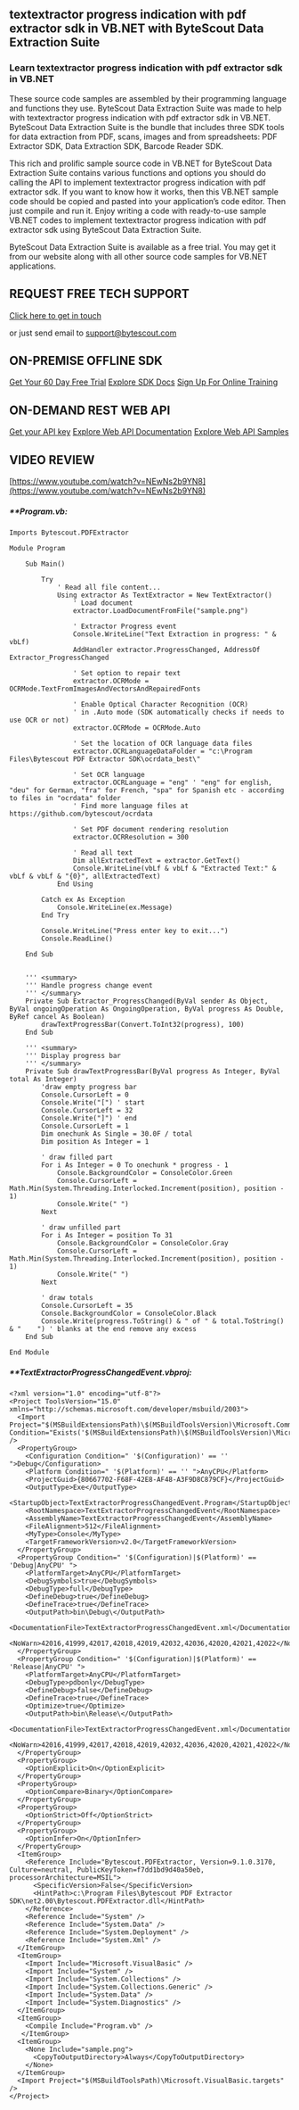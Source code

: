 ## textextractor progress indication with pdf extractor sdk in VB.NET with ByteScout Data Extraction Suite

### Learn textextractor progress indication with pdf extractor sdk in VB.NET

These source code samples are assembled by their programming language and functions they use. ByteScout Data Extraction Suite was made to help with textextractor progress indication with pdf extractor sdk in VB.NET. ByteScout Data Extraction Suite is the bundle that includes three SDK tools for data extraction from PDF, scans, images and from spreadsheets: PDF Extractor SDK, Data Extraction SDK, Barcode Reader SDK.

This rich and prolific sample source code in VB.NET for ByteScout Data Extraction Suite contains various functions and options you should do calling the API to implement textextractor progress indication with pdf extractor sdk. If you want to know how it works, then this VB.NET sample code should be copied and pasted into your application’s code editor. Then just compile and run it. Enjoy writing a code with ready-to-use sample VB.NET codes to implement textextractor progress indication with pdf extractor sdk using ByteScout Data Extraction Suite.

ByteScout Data Extraction Suite is available as a free trial. You may get it from our website along with all other source code samples for VB.NET applications.

## REQUEST FREE TECH SUPPORT

[Click here to get in touch](https://bytescout.zendesk.com/hc/en-us/requests/new?subject=ByteScout%20Data%20Extraction%20Suite%20Question)

or just send email to [support@bytescout.com](mailto:support@bytescout.com?subject=ByteScout%20Data%20Extraction%20Suite%20Question) 

## ON-PREMISE OFFLINE SDK 

[Get Your 60 Day Free Trial](https://bytescout.com/download/web-installer?utm_source=github-readme)
[Explore SDK Docs](https://bytescout.com/documentation/index.html?utm_source=github-readme)
[Sign Up For Online Training](https://academy.bytescout.com/)


## ON-DEMAND REST WEB API

[Get your API key](https://pdf.co/documentation/api?utm_source=github-readme)
[Explore Web API Documentation](https://pdf.co/documentation/api?utm_source=github-readme)
[Explore Web API Samples](https://github.com/bytescout/ByteScout-SDK-SourceCode/tree/master/PDF.co%20Web%20API)

## VIDEO REVIEW

[https://www.youtube.com/watch?v=NEwNs2b9YN8](https://www.youtube.com/watch?v=NEwNs2b9YN8)




<!-- code block begin -->

##### ****Program.vb:**
    
```
Imports Bytescout.PDFExtractor

Module Program

    Sub Main()

        Try
            ' Read all file content...
            Using extractor As TextExtractor = New TextExtractor()
                ' Load document
                extractor.LoadDocumentFromFile("sample.png")

                ' Extractor Progress event
                Console.WriteLine("Text Extraction in progress: " & vbLf)
                AddHandler extractor.ProgressChanged, AddressOf Extractor_ProgressChanged

                ' Set option to repair text
                extractor.OCRMode = OCRMode.TextFromImagesAndVectorsAndRepairedFonts

                ' Enable Optical Character Recognition (OCR)
                ' in .Auto mode (SDK automatically checks if needs to use OCR or not)
                extractor.OCRMode = OCRMode.Auto

                ' Set the location of OCR language data files
                extractor.OCRLanguageDataFolder = "c:\Program Files\Bytescout PDF Extractor SDK\ocrdata_best\"

                ' Set OCR language
                extractor.OCRLanguage = "eng" ' "eng" for english, "deu" for German, "fra" for French, "spa" for Spanish etc - according to files in "ocrdata" folder
                ' Find more language files at https://github.com/bytescout/ocrdata

                ' Set PDF document rendering resolution
                extractor.OCRResolution = 300

                ' Read all text
                Dim allExtractedText = extractor.GetText()
                Console.WriteLine(vbLf & vbLf & "Extracted Text:" & vbLf & vbLf & "{0}", allExtractedText)
            End Using

        Catch ex As Exception
            Console.WriteLine(ex.Message)
        End Try

        Console.WriteLine("Press enter key to exit...")
        Console.ReadLine()

    End Sub


    ''' <summary>
    ''' Handle progress change event
    ''' </summary>
    Private Sub Extractor_ProgressChanged(ByVal sender As Object, ByVal ongoingOperation As OngoingOperation, ByVal progress As Double, ByRef cancel As Boolean)
        drawTextProgressBar(Convert.ToInt32(progress), 100)
    End Sub

    ''' <summary>
    ''' Display progress bar
    ''' </summary>
    Private Sub drawTextProgressBar(ByVal progress As Integer, ByVal total As Integer)
        'draw empty progress bar
        Console.CursorLeft = 0
        Console.Write("[") ' start
        Console.CursorLeft = 32
        Console.Write("]") ' end
        Console.CursorLeft = 1
        Dim onechunk As Single = 30.0F / total
        Dim position As Integer = 1

        ' draw filled part
        For i As Integer = 0 To onechunk * progress - 1
            Console.BackgroundColor = ConsoleColor.Green
            Console.CursorLeft = Math.Min(System.Threading.Interlocked.Increment(position), position - 1)
            Console.Write(" ")
        Next

        ' draw unfilled part
        For i As Integer = position To 31
            Console.BackgroundColor = ConsoleColor.Gray
            Console.CursorLeft = Math.Min(System.Threading.Interlocked.Increment(position), position - 1)
            Console.Write(" ")
        Next

        ' draw totals
        Console.CursorLeft = 35
        Console.BackgroundColor = ConsoleColor.Black
        Console.Write(progress.ToString() & " of " & total.ToString() & "    ") ' blanks at the end remove any excess
    End Sub

End Module

```

<!-- code block end -->    

<!-- code block begin -->

##### ****TextExtractorProgressChangedEvent.vbproj:**
    
```
<?xml version="1.0" encoding="utf-8"?>
<Project ToolsVersion="15.0" xmlns="http://schemas.microsoft.com/developer/msbuild/2003">
  <Import Project="$(MSBuildExtensionsPath)\$(MSBuildToolsVersion)\Microsoft.Common.props" Condition="Exists('$(MSBuildExtensionsPath)\$(MSBuildToolsVersion)\Microsoft.Common.props')" />
  <PropertyGroup>
    <Configuration Condition=" '$(Configuration)' == '' ">Debug</Configuration>
    <Platform Condition=" '$(Platform)' == '' ">AnyCPU</Platform>
    <ProjectGuid>{80667702-F68F-42E8-AF48-A3F9D8C879CF}</ProjectGuid>
    <OutputType>Exe</OutputType>
    <StartupObject>TextExtractorProgressChangedEvent.Program</StartupObject>
    <RootNamespace>TextExtractorProgressChangedEvent</RootNamespace>
    <AssemblyName>TextExtractorProgressChangedEvent</AssemblyName>
    <FileAlignment>512</FileAlignment>
    <MyType>Console</MyType>
    <TargetFrameworkVersion>v2.0</TargetFrameworkVersion>
  </PropertyGroup>
  <PropertyGroup Condition=" '$(Configuration)|$(Platform)' == 'Debug|AnyCPU' ">
    <PlatformTarget>AnyCPU</PlatformTarget>
    <DebugSymbols>true</DebugSymbols>
    <DebugType>full</DebugType>
    <DefineDebug>true</DefineDebug>
    <DefineTrace>true</DefineTrace>
    <OutputPath>bin\Debug\</OutputPath>
    <DocumentationFile>TextExtractorProgressChangedEvent.xml</DocumentationFile>
    <NoWarn>42016,41999,42017,42018,42019,42032,42036,42020,42021,42022</NoWarn>
  </PropertyGroup>
  <PropertyGroup Condition=" '$(Configuration)|$(Platform)' == 'Release|AnyCPU' ">
    <PlatformTarget>AnyCPU</PlatformTarget>
    <DebugType>pdbonly</DebugType>
    <DefineDebug>false</DefineDebug>
    <DefineTrace>true</DefineTrace>
    <Optimize>true</Optimize>
    <OutputPath>bin\Release\</OutputPath>
    <DocumentationFile>TextExtractorProgressChangedEvent.xml</DocumentationFile>
    <NoWarn>42016,41999,42017,42018,42019,42032,42036,42020,42021,42022</NoWarn>
  </PropertyGroup>
  <PropertyGroup>
    <OptionExplicit>On</OptionExplicit>
  </PropertyGroup>
  <PropertyGroup>
    <OptionCompare>Binary</OptionCompare>
  </PropertyGroup>
  <PropertyGroup>
    <OptionStrict>Off</OptionStrict>
  </PropertyGroup>
  <PropertyGroup>
    <OptionInfer>On</OptionInfer>
  </PropertyGroup>
  <ItemGroup>
    <Reference Include="Bytescout.PDFExtractor, Version=9.1.0.3170, Culture=neutral, PublicKeyToken=f7dd1bd9d40a50eb, processorArchitecture=MSIL">
      <SpecificVersion>False</SpecificVersion>
      <HintPath>c:\Program Files\Bytescout PDF Extractor SDK\net2.00\Bytescout.PDFExtractor.dll</HintPath>
    </Reference>
    <Reference Include="System" />
    <Reference Include="System.Data" />
    <Reference Include="System.Deployment" />
    <Reference Include="System.Xml" />
  </ItemGroup>
  <ItemGroup>
    <Import Include="Microsoft.VisualBasic" />
    <Import Include="System" />
    <Import Include="System.Collections" />
    <Import Include="System.Collections.Generic" />
    <Import Include="System.Data" />
    <Import Include="System.Diagnostics" />
  </ItemGroup>
  <ItemGroup>
    <Compile Include="Program.vb" />
   </ItemGroup>  
  <ItemGroup>
    <None Include="sample.png">
      <CopyToOutputDirectory>Always</CopyToOutputDirectory>
    </None>
  </ItemGroup>
  <Import Project="$(MSBuildToolsPath)\Microsoft.VisualBasic.targets" />
</Project>
```

<!-- code block end -->